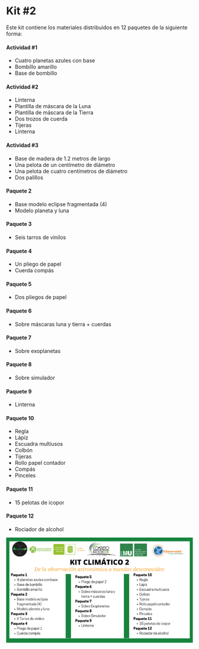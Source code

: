 # Kit #2

Este kit contiene los materiales distribuidos en 12 paquetes de la siguiente forma:

#### **Actividad #1**

* Cuatro planetas azules con base
* Bombillo amarillo&#x20;
* Base de bombillo

#### **Actividad #2**

* Linterna
* Plantilla de máscara de la Luna
* Plantilla de máscara de la Tierra
* Dos trozos de cuerda
* Tijeras
* Linterna

#### Actividad #3

* Base de madera de 1.2 metros de largo
* Una pelota de un centímetro de diámetro
* Una pelota de cuatro centímetros de diámetro
* Dos palillos

#### Paquete 2

* Base modelo eclipse fragmentada (4)
* Modelo planeta y luna

#### Paquete 3

* Seis tarros de vinilos

#### Paquete 4

* Un pliego de papel
* Cuerda compás

#### Paquete 5

* Dos pliegos de papel

#### Paquete 6

* Sobre máscaras luna y tierra + cuerdas

#### Paquete 7

* Sobre exoplanetas

#### Paquete 8

* Sobre simulador

#### Paquete 9

* Linterna

#### Paquete 10

* Regla
* Lápiz
* Escuadra multiusos
* Colbón
* Tijeras
* Rollo papel contador
* Compás
* Pinceles&#x20;

#### Paquete 11

* 15 pelotas de icopor

#### Paquete 12

* Rociador de alcohol

![](../.gitbook/assets/Kit2.png)

